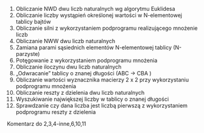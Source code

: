 1. Obliczanie NWD dwu liczb naturalnych wg algorytmu Euklidesa
2. Obliczanie liczby wystąpień określonej wartości w N-elementowej tablicy bajtów
3. Obliczanie silni z wykorzystaniem podprogramu realizującego mnożenie liczb
4. Obliczanie NWW dwu liczb naturalnych
5. Zamiana parami sąsiednich elementów N-elementowej tablicy (N-parzyste)
6. Potęgowanie z wykorzystaniem podprogramu mnożenia
7. Obliczanie iloczynu dwu liczb naturalnych
8. „Odwracanie” tablicy o znanej długości (ABC → CBA )
9. Obliczanie wartości wyznacznika macierzy 2 x 2 przy wykorzystaniu podprogramu mnożenia
10. Obliczanie reszty z dzielenia dwu liczb naturalnych
11. Wyszukiwanie największej liczby w tablicy o znanej długości
12. Sprawdzanie czy dana liczba jest liczbą pierwszą z wykorzystaniem podprogramu reszty z dzielenia

Komentarz do 2,3,4-inne,6,10,11
